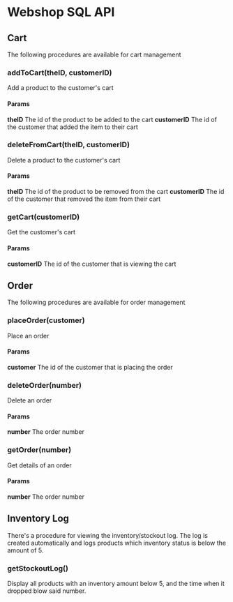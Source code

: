 # Webshop SQL API

## Cart
The following procedures are available for cart management

### addToCart(theID, customerID)
Add a product to the customer's cart

#### Params
**theID**
The id of the product to be added to the cart
**customerID**
The id of the customer that added the item to their cart

###  deleteFromCart(theID, customerID)
Delete a product to the customer's cart

#### Params
**theID**
The id of the product to be removed from the cart
**customerID**
The id of the customer that removed the item from their cart

###  getCart(customerID)
Get the customer's cart

#### Params
**customerID**
The id of the customer that is viewing the cart

## Order
The following procedures are available for order management

### placeOrder(customer)
Place an order

#### Params
**customer**
The id of the customer that is placing the order

### deleteOrder(number)
Delete an order

#### Params
**number**
The order number

### getOrder(number)
Get details of an order

#### Params
**number**
The order number

## Inventory Log
There's a procedure for viewing the inventory/stockout log. The log is created automatically and logs products which inventory status is below the amount of 5.

### getStockoutLog()
Display all products with an inventory amount below 5, and the time when it dropped blow said number.
